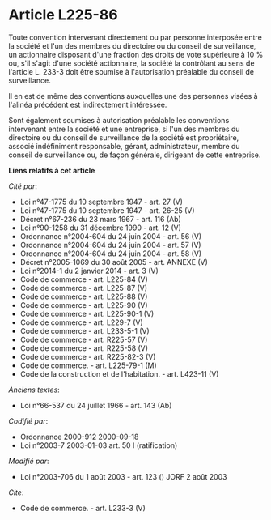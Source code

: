 # Article L225-86

Toute convention intervenant directement ou par personne interposée entre la société et l'un des membres du directoire ou du
conseil de surveillance, un actionnaire disposant d'une fraction des droits de vote supérieure à 10 % ou, s'il s'agit d'une
société actionnaire, la société la contrôlant au sens de l'article L. 233-3 doit être soumise à l'autorisation préalable du
conseil de surveillance. 

Il en est de même des conventions auxquelles une des personnes visées à l'alinéa précédent est indirectement intéressée. 

Sont également soumises à autorisation préalable les conventions intervenant entre la société et une entreprise, si l'un des
membres du directoire ou du conseil de surveillance de la société est propriétaire, associé indéfiniment responsable, gérant,
administrateur, membre du conseil de surveillance ou, de façon générale, dirigeant de cette entreprise.

**Liens relatifs à cet article**

_Cité par_:

  - Loi n°47-1775 du 10 septembre 1947 - art. 27 (V)
  - Loi n°47-1775 du 10 septembre 1947 - art. 26-25 (V)
  - Décret n°67-236 du 23 mars 1967 - art. 116 (Ab)
  - Loi n°90-1258 du 31 décembre 1990 - art. 12 (V)
  - Ordonnance n°2004-604 du 24 juin 2004 - art. 56 (V)
  - Ordonnance n°2004-604 du 24 juin 2004 - art. 57 (V)
  - Ordonnance n°2004-604 du 24 juin 2004 - art. 58 (V)
  - Décret n°2005-1069 du 30 août 2005 - art. ANNEXE (V)
  - Loi n°2014-1 du 2 janvier 2014 - art. 3 (V)
  - Code de commerce - art. L225-84 (V)
  - Code de commerce - art. L225-87 (V)
  - Code de commerce - art. L225-88 (V)
  - Code de commerce - art. L225-90 (V)
  - Code de commerce - art. L225-90-1 (V)
  - Code de commerce - art. L229-7 (V)
  - Code de commerce - art. L233-5-1 (V)
  - Code de commerce - art. R225-57 (V)
  - Code de commerce - art. R225-58 (V)
  - Code de commerce - art. R225-82-3 (V)
  - Code de commerce. - art. L225-79-1 (M)
  - Code de la construction et de l'habitation. - art. L423-11 (V)

_Anciens textes_:

  - Loi n°66-537 du 24 juillet 1966 - art. 143 (Ab)

_Codifié par_:

  - Ordonnance 2000-912 2000-09-18
  - Loi n°2003-7 2003-01-03 art. 50 I (ratification)

_Modifié par_:

  - Loi n°2003-706 du 1 août 2003 - art. 123 () JORF 2 août 2003

_Cite_:

  - Code de commerce. - art. L233-3 (V)
